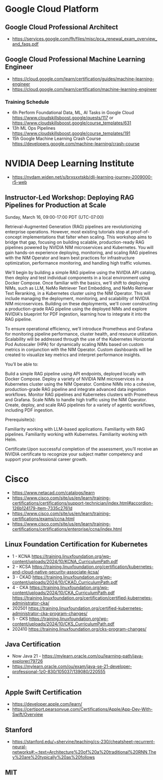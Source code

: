 # Google Cloud Platform
## Google Cloud Professional Architect
- https://services.google.com/fh/files/misc/pca_renewal_exam_overview_and_faqs.pdf
## Google Cloud Professional Machine Learning Engineer
- https://cloud.google.com/learn/certification/guides/machine-learning-engineer
- https://cloud.google.com/learn/certification/machine-learning-engineer

### Training Schedule
- 6h Perform Foundational Data, ML, AI Tasks in Google Cloud
https://www.cloudskillsboost.google/quests/117 or https://www.cloudskillsboost.google/course_templates/631
- 13h ML Ops Pipelines https://www.cloudskillsboost.google/course_templates/191
- 15h Google Machine Learning Crash Course https://developers.google.com/machine-learning/crash-course

# NVIDIA Deep Learning Institute
- https://nvdam.widen.net/s/brxsxxtskb/dli-learning-journey-2009000-r5-web

## Instructor-Led Workshop: Deploying RAG Pipelines for Production at Scale

Sunday, March 16, 09:00-17:00 PDT (UTC-07:00)


Retrieval-Augmented Generation (RAG) pipelines are revolutionizing enterprise operations. However, most existing tutorials stop at proof-of-concept implementations that falter when scaling. This workshop aims to bridge that gap, focusing on building scalable, production-ready RAG pipelines powered by NVIDIA NIM microservices and Kubernetes. You will gain hands-on experience deploying, monitoring, and scaling RAG pipelines with the NIM Operator and learn best practices for infrastructure optimization, performance monitoring, and handling high traffic volumes.


We'll begin by building a simple RAG pipeline using the NVIDIA API catalog, then deploy and test individual components in a local environment using Docker Compose. Once familiar with the basics, we'll shift to deploying NIMs, such as LLM, NeMo Retriever Text Embedding, and NeMo Retriever Text Reranking, in a Kubernetes cluster using the NIM Operator. This will include managing the deployment, monitoring, and scalability of NVIDIA NIM microservices. Building on these deployments, we'll cover constructing a production-grade RAG pipeline using the deployed NIMs and explore NVIDIA's blueprint for PDF ingestion, learning how to integrate it into the RAG pipeline.


To ensure operational efficiency, we'll introduce Prometheus and Grafana for monitoring pipeline performance, cluster health, and resource utilization. Scalability will be addressed through the use of the Kubernetes Horizontal Pod Autoscaler (HPA) for dynamically scaling NIMs based on custom metrics in conjunction with the NIM Operator. Custom dashboards will be created to visualize key metrics and interpret performance insights.


You’ll be able to:

Build a simple RAG pipeline using API endpoints, deployed locally with Docker Compose.
Deploy a variety of NVIDIA NIM microservices in a Kubernetes cluster using the NIM Operator.
Combine NIMs into a cohesive, production-grade RAG pipeline and integrate advanced data ingestion workflows.
Monitor RAG pipelines and Kubernetes clusters with Prometheus and Grafana.
Scale NIMs to handle high traffic using the NIM Operator.
Create, deploy, and scale RAG pipelines for a variety of agentic workflows, including PDF ingestion.

Prerequisite(s):

Familiarity working with LLM-based applications.
Familiarity with RAG pipelines.
Familiarity working with Kubernetes.
Familiarity working with Helm.

Certificate:Upon successful completion of the assessment, you’ll receive an NVIDIA certificate to recognize your subject matter competency and support your professional career growth.


# Cisco
- https://www.netacad.com/catalogs/learn
- https://www.cisco.com/site/us/en/learn/training-certifications/certifications/support-technician/index.html#accordion-126b124179-item-7335c2761d
- https://www.cisco.com/site/us/en/learn/training-certifications/exams/ccna.html
- https://www.cisco.com/site/us/en/learn/training-certifications/certifications/enterprise/ccna/index.html

## Linux Foundation Certification for Kubernetes
- 1 - KCNA https://training.linuxfoundation.org/wp-content/uploads/2024/10/KCNA_CurriculumPath.pdf
- 2 - KCSA https://training.linuxfoundation.org/certification/kubernetes-and-cloud-native-security-associate-kcsa/
- 3 - CKAD https://training.linuxfoundation.org/wp-content/uploads/2024/10/CKAD_CurriculumPath.pdf
- 4 - CKA https://training.linuxfoundation.org/wp-content/uploads/2024/10/CKA_CurriculumPath.pdf https://training.linuxfoundation.org/certification/certified-kubernetes-administrator-cka/
- 202501 https://training.linuxfoundation.org/certified-kubernetes-administrator-cka-program-changes/
- 5 - CKS https://training.linuxfoundation.org/wp-content/uploads/2024/10/CKS_CurriculumPath.pdf
- 202410 https://training.linuxfoundation.org/cks-program-changes/

## Java Certification
- Now Java 21 - https://mylearn.oracle.com/ou/learning-path/java-explorer/79726
- https://mylearn.oracle.com/ou/exam/java-se-21-developer-professional-1z0-830/105037/139080/220555
- 
## Apple Swift Certification
- https://developer.apple.com/learn/
- https://certiport.pearsonvue.com/Certifications/Apple/App-Dev-With-Swift/Overview

## Stanford
- https://stanford.edu/~shervine/teaching/cs-230/cheatsheet-recurrent-neural-networks#:~:text=Architecture%20of%20a%20traditional%20RNN,They%20are%20typically%20as%20follows

## MIT

